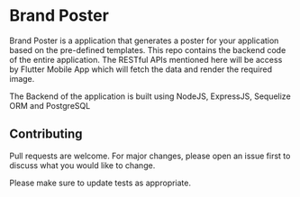 # Brand Poster

Brand Poster is a application that generates a poster for your application based on the pre-defined templates. This repo contains the backend code of the entire application. The RESTful APIs mentioned here will be access by Flutter Mobile App which will fetch the data and render the required image.

The Backend of the application is built using NodeJS, ExpressJS, Sequelize ORM and PostgreSQL

## Contributing
Pull requests are welcome. For major changes, please open an issue first to discuss what you would like to change.

Please make sure to update tests as appropriate.
